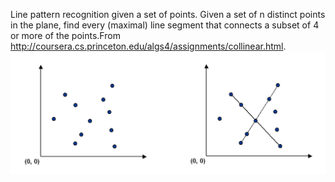 Line pattern recognition given a set of points. Given a set of n distinct points in the plane, find every (maximal) line segment that connects a subset of 4 or more of the points.From http://coursera.cs.princeton.edu/algs4/assignments/collinear.html.
![image](https://github.com/nayanika-g/Collinear/blob/master/img.png)
